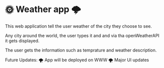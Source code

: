 # 🌞 Weather app 🌩️
This web application tell the user weather of the city they choose to see.

Any city around the world, the user types it and and via tha openWeatherAPI it gets displayed.

The user gets the information such as temprature and weather description.

Future Updates:
🌪️ App will be deployed on WWW
🌪️ Major UI updates


